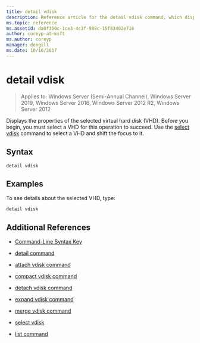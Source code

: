 ```yaml
---
title: detail vdisk
description: Reference article for the detail vdisk command, which displays the properties of the selected virtual hard disk (VHD).
ms.topic: reference
ms.assetid: da0f350c-1ce3-4c3f-988c-15f83402e716
author: coreyp-at-msft
ms.author: coreyp
manager: dongill
ms.date: 10/16/2017
---
```


# detail vdisk

> Applies to: Windows Server (Semi-Annual Channel), Windows Server 2019, Windows Server 2016, Windows Server 2012 R2, Windows Server 2012

Displays the properties of the selected virtual hard disk (VHD). Before you begin, you must select a VHD for this operation to succeed. Use the [select vdisk](select-vdisk.md) command to select a VHD and shift the focus to it.

## Syntax

```
detail vdisk
```

## Examples

To see details about the selected VHD, type:

```
detail vdisk
```

## Additional References

- [Command-Line Syntax Key](command-line-syntax-key.md)

- [detail command](detail.md)

- [attach vdisk command](attach-vdisk.md)

- [compact vdisk command](compact-vdisk.md)

- [detach vdisk command](detach-vdisk.md)

- [expand vdisk command](expand-vdisk.md)

- [merge vdisk command](merge-vdisk.md)

- [select vdisk](select-vdisk.md)

- [list command](list.md)
